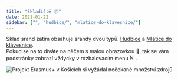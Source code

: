 ```yaml
---
title: "Skladiště 📦"
date: 2021-01-22
sidebar: ["", "hudbice/", "mlatice-do-klavesnice/"]
---
```


Sklad srand zatím obsahuje srandy dvou typů. [Hudbice](hudbice/) a [Mlátice do klávesnice](mlatice-do-klavesnice/).  
Pokud se na to díváte na něčem s malou obrazovkou 📱, tak se vám podstránky zobrazí vždycky v rozbalovacím menu <img width="16" alt="Někteří tomu říkají hamburger 🍔" src="/emotes/hamburger-menu.svg" class="night-invert middle"/>.

<img alt="Projekt Erasmus+ v Košicích si vyžádal nečekané množství zdrojů" src="/images/hamburger.png" class="center p-1"/>